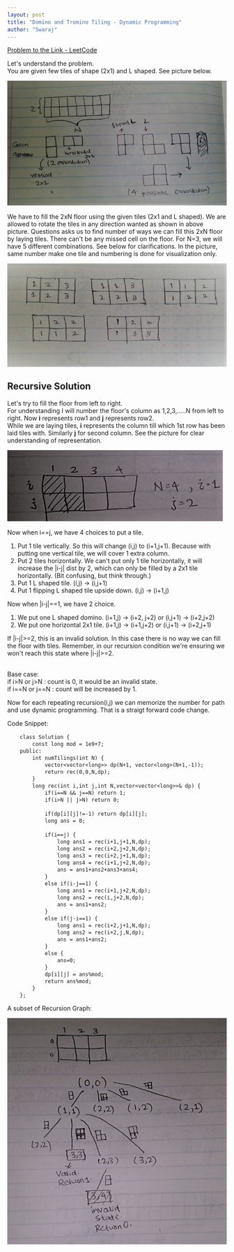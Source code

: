 ```yaml
---
layout: post
title: "Domino and Tromino Tiling - Dynamic Programming"
author: "Swaraj"
---
```


[Problem to the Link - LeetCode](https://leetcode.com/problems/domino-and-tromino-tiling/description/)

Let's understand the problem.<br>
You are given few tiles of shape (2x1) and L shaped. See picture below. 

![Given-Shapes](../assets/domino1.jpeg)

We have to fill the 2xN floor using the given tiles (2x1 and L shaped). We are allowed to rotate the tiles in any direction wanted as shown in above picture. Questions asks us to find number of ways we can fill this 2xN floor by laying tiles. There can't be any missed cell on the floor. For N=3, we will have 5 different combinations. See below for clarifications. In the picture, same number make one tile and numbering is done for visualization only. 

![Possible-Orientation](../assets/domino4.jpeg)

## Recursive Solution

Let's try to fill the floor from left to right.<br>
For understanding I will number the floor's column as 1,2,3,.....N from left to right. Now <b>i</b> represents row1 and <b>j</b> represents row2. <br>
While we are laying tiles, <b>i</b> represents the column till which 1st row has been laid tiles with. Similarly <b>j</b> for second column. See the picture for clear understanding of representation.

![I-J](../assets/domino2.jpeg)

Now when i==j, we have 4 choices to put a tile.<br>

1. Put 1 tile vertically. So this will change (i,j) to (i+1,j+1). Because with putting one vertical tile, we will cover 1 extra column. 
2. Put 2 tiles horizontally. 
    We can't put only 1 tile horizontally, it will increase the |i-j| dist by 2, which can only be filled by a 2x1 tile horizontally. (Bit confusing, but think through.)
3. Put 1 L shaped tile. (i,j) -> (i,j+1)
4. Put 1 flipping L shaped tile upside down. (i,j) -> (i+1,j)

Now when |i-j|==1, we have 2 choice. <br>
1. We put one L shaped domino. (i+1,j) -> (i+2, j+2) or (i,j+1) -> (i+2,j+2)<br>
2. We put one horizontal 2x1 tile. (i+1,j) -> (i+1,j+2) or (i,j+1) -> (i+2,j+1)<br>

If |i-j|>=2, this is an invalid solution. In this case there is no way we can fill the floor with tiles. Remember, in our recursion condition we're ensuring we won't reach this state where |i-j|>=2.<br>
<br>

Base case:<br>
if i>N or j>N : count is 0, it would be an invalid state.<br>
if i==N or j==N : count will be increased by 1. <br>

Now for each repeating recursion(i,j) we can memorize the number for path and use dynamic programming. That is a straigt forward code change.

Code Snippet:

        class Solution {
            const long mod = 1e9+7;
        public:
            int numTilings(int N) {
                vector<vector<long>> dp(N+1, vector<long>(N+1,-1));
                return rec(0,0,N,dp);
            }
            long rec(int i,int j,int N,vector<vector<long>>& dp) {
                if(i==N && j==N) return 1;
                if(i>N || j>N) return 0;
                
                if(dp[i][j]!=-1) return dp[i][j];
                long ans = 0;
                
                if(i==j) {
                    long ans1 = rec(i+1,j+1,N,dp);
                    long ans2 = rec(i+2,j+2,N,dp);
                    long ans3 = rec(i+2,j+1,N,dp);
                    long ans4 = rec(i+1,j+2,N,dp);
                    ans = ans1+ans2+ans3+ans4;
                }
                else if(i-j==1) {
                    long ans1 = rec(i+1,j+2,N,dp);
                    long ans2 = rec(i,j+2,N,dp);
                    ans = ans1+ans2;
                }
                else if(j-i==1) {
                    long ans1 = rec(i+2,j+1,N,dp);
                    long ans2 = rec(i+2,j,N,dp);
                    ans = ans1+ans2;
                }
                else {
                    ans=0;
                }
                dp[i][j] = ans%mod;
                return ans%mod;
            }
        };

A subset of Recursion Graph:

![Given-Shapes](../assets/domino3.jpeg)